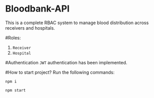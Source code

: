 # Bloodbank-API
This is a complete RBAC system to manage blood distribution across receivers and hospitals.

#Roles:
1. `Receiver`
2. `Hospital`

#Authentication
`JWT` authentication has been implemented.

#How to start project?
Run the following commands:
```
npm i 
```

```
npm start
```

